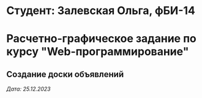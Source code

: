 # Студент: Залевская Ольга, фБИ-14

# Расчетно-графическое задание по курсу "Web-программирование"

## Создание доски объявлений

*Дата: 25.12.2023*
